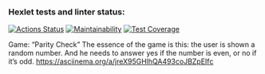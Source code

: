 ### Hexlet tests and linter status:
[![Actions Status](https://github.com/himetik/python-project-49/actions/workflows/hexlet-check.yml/badge.svg)](https://github.com/himetik/python-project-49/actions)
[![Maintainability](https://api.codeclimate.com/v1/badges/51c00a674417745f35b0/maintainability)](https://codeclimate.com/github/himetik/python-project-49/maintainability)
[![Test Coverage](https://api.codeclimate.com/v1/badges/51c00a674417745f35b0/test_coverage)](https://codeclimate.com/github/himetik/python-project-49/test_coverage)

Game: “Parity Check”
The essence of the game is this: the user is shown a random number. And he needs to answer yes if the number is even, or no if it’s odd.
https://asciinema.org/a/jreX95GHlhQA493coJBZpEIfc
